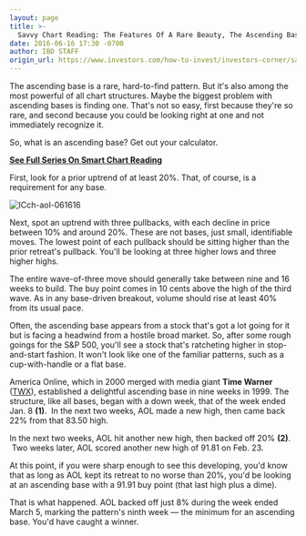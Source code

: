 ```yaml
---
layout: page
title: >-
  Savvy Chart Reading: The Features Of A Rare Beauty, The Ascending Base
date: 2016-06-16 17:30 -0700
author: IBD STAFF
origin_url: https://www.investors.com/how-to-invest/investors-corner/savvy-chart-reading-the-features-of-a-rare-beauty-the-ascending-base
---
```





The ascending base is a rare, hard-to-find pattern. But it's also among the most powerful of all chart structures. Maybe the biggest problem with ascending bases is finding one. That's not so easy, first because they're so rare, and second because you could be looking right at one and not immediately recognize it.


So, what is an ascending base? Get out your calculator.


[**See Full Series On Smart Chart Reading**](https://www.investors.com/how-to-read-stock-chart-patterns/)


First, look for a prior uptrend of at least 20%. That, of course, is a requirement for any base.


![ICch-aol-061616](https://www.investors.com/wp-content/uploads/2016/06/ICch-aol-061616-135x300.jpg)


Next, spot an uptrend with three pullbacks, with each decline in price between 10% and around 20%. These are not bases, just small, identifiable moves. The lowest point of each pullback should be sitting higher than the prior retreat's pullback. You'll be looking at three higher lows and three higher highs.


The entire wave-of-three move should generally take between nine and 16 weeks to build. The buy point comes in 10 cents above the high of the third wave. As in any base-driven breakout, volume should rise at least 40% from its usual pace.


Often, the ascending base appears from a stock that's got a lot going for it but is facing a headwind from a hostile broad market. So, after some rough goings for the S&P 500, you'll see a stock that's ratcheting higher in stop-and-start fashion. It won't look like one of the familiar patterns, such as a cup-with-handle or a flat base.


America Online, which in 2000 merged with media giant **Time Warner** ([TWX](https://research.investors.com/quote.aspx?symbol=TWX)), established a delightful ascending base in nine weeks in 1999. The structure, like all bases, began with a down week, that of the week ended Jan. 8 **(1)**.  In the next two weeks, AOL made a new high, then came back 22% from that 83.50 high.


In the next two weeks, AOL hit another new high, then backed off 20% **(2)**.  Two weeks later, AOL scored another new high of 91.81 on Feb. 23.


At this point, if you were sharp enough to see this developing, you'd know that as long as AOL kept its retreat to no worse than 20%, you'd be looking at an ascending base with a 91.91 buy point (that last high plus a dime).


That is what happened. AOL backed off just 8% during the week ended March 5, marking the pattern's ninth week — the minimum for an ascending base. You'd have caught a winner.




